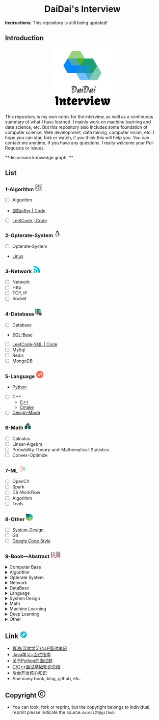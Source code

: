 <div align=center><h1>DaiDai's Interview</h1></div>

**Instructions**: This repository is still being updated!

## Introduction

<div align="center"><img src="img/logo.png"></div>

This repository is my own notes for the interview, as well as a continuous summary of what I have learned. I mainly work on machine learning and data science, etc. But this repository also includes some foundation of computer science, Web development, data mining, computer vision, etc. I hope you can star, fork or watch, if you think this will help you. You can contact me anytime, if you have any questions. I really welcome your Pull Requests or Issues. 

**discussion knowedge graph, **

## List

### 1-Algorithm ![Icon-Algorithm](img/Icon-Algorithm.png)

- [ ] Algorithm
- [剑指offer | Code](1-Algorithm/剑指offer.md)
- [ ] [LeetCode | Code](https://github.com/daidai21/leetcode)

### 2-Opterate-System ![Icon-Opterate-System](img/Icon-Opterate-System.png)

- [ ] Opterate-System
- [Linux](http://www.runoob.com/linux/linux-tutorial.html)

### 3-Network ![Icon-Network](img/Icon-Network.png)

- [ ] Network
- [ ] Http
- [ ] TCP, IP
- [ ] Socket

### 4-Datebase ![Icon-DataBase](img/Icon-DataBase.png)

- [ ] Database
- [SQL-Base](https://www.w3cschool.cn/sql/)
- [ ] [LeetCode-SQL | Code](https://github.com/daidai21/SQL-Problem)
- [ ] MySql
- [ ] Redis
- [ ] MongoDB

### 5-Language ![Icon-Language](img/Icon-Language.png)

- [Python](http://www.runoob.com/python3/python3-tutorial.html)
- [ ] C++
  - [C++](http://www.runoob.com/cplusplus/cpp-tutorial.html)
  - [Cmake](https://www.hahack.com/codes/cmake/)
- [ ] [Design-Mode](https://github.com/faif/python-patterns)

### 6-Math ![Math](img/Icon-KDD-DS.png)

- [ ] Calculus
- [ ] Linear-Algebra
- [ ] Probability-Theory-and-Mathematical-Statistics
- [ ] Convex-Optimize

### 7-ML ![](img/Icon-DL(CV).png)

- [ ] OpenCV
- [ ] Spark
- [ ] DS-WorkFlow
- [ ] Algorithm
- [ ] Tools

### 8-Other ![Icon-Other](img/Icon-Other.png)

- [ ] [System-Design](https://github.com/donnemartin/system-design-primer/blob/master/README-zh-Hans.md)
- [ ] Git
- [ ] [Google Code Style](https://zh-google-styleguide.readthedocs.io/en/latest/google-cpp-styleguide/)

### 9-Book—Abstract ![Icon-Book-Abstract](img/Icon-Book-Abstract.png)

<details><summary>Computer Base</summary>

- [ ] CSAPP
<!-- - [ ] SCIP -->
编译原理

</details>

<details><summary>Algorithm</summary>

</details>

<details><summary>Opterate System</summary>

- [x] [Modern-Opterate-System](6-Book-Abstract/Modern-Opterate-System/README.md)
</details>

<details><summary>Network</summary>

- [ ] [Computer Network: Top-Down](https://github.com/moranzcw/Computer-Networking-A-Top-Down-Approach-NOTES)
</details>

<details><summary>DataBase</summary>
</details>

<details><summary>Language</summary>

- Python
  - [ ] python优化
  - [ ] python科学家
  - [ ] 
  - [ ] Python-Source-Analysis
  - [ ] [Python-Cookbook](https://github.com/daidai21/Python-CookBook)
- C++
  - [ ] C++ Primer
  - [ ] Effective-C++
  - [ ] More-Effective-C++
  - [ ] STL Source Analyzer
</details>

<details><summary>System Design</summary>

- [x] 大型网站技术架构
</details>

<details><summary>Math</summary>

- [ ] Linear-Algebra
- [ ] 离散数学
- [ ] 概率论与数理统计
- [ ] 微积分
<!-- - [ ] Convex-Optimization -->
- 凸优化
- 非线性规划
</details>

<details><summary>Machine Learning</summary>

- [ ] [Data Mining: Practical Machine Learning Tools and Techniques](6-Book-Abstract/Data-Mining/README.md)
- [ ] [Statistical-Learning-Method](https://github.com/daidai21/ML-Algorithm)
- [ ] Nature-Of-Statistical-Learning
- [ ] ML-Mr-Zhou
- [ ] PRML [Translation](chrome-extension://ikhdkkncnoglghljlkmcimlnlhkeamad/pdf-viewer/web/viewer.html?file=http%3A%2F%2Fread.pudn.com%2Fdownloads773%2Febook%2F3064783%2FPRML_Translation.pdf)
- [ ] MLAPP
- [ ] ESL [Translation](https://esl.hohoweiya.xyz/01-Introduction/2016-07-26-Chapter-1-Introduction/index.html)
</details>

<details><summary>Deep Learning</summary>
- [ ] DL-AI-Bible
</details>

<details><summary>Other</summary>

- [ ] 代码大全
- [ ] 百面机器学习
- [ ] 重构 改善既有代码
</details>

## Link ![Icon-Link](img/Icon-Link.png)

- [算法/深度学习/NLP面试笔记](https://github.com/imhuay/Algorithm_Interview_Notes-Chinese)
- [Java学习+面试指南](https://github.com/Snailclimb/JavaGuide)
- [关于Python的面试题](https://github.com/taizilongxu/interview_python)
- [C/C++面试基础知识总结](https://github.com/huihut/interview#%E7%AE%97%E6%B3%95)
- [后台开发核心知识](https://github.com/linw7/Skill-Tree)
- And many book, blog, github, etc.

## Copyright ![Icon-Copyright](img/Icon-Copyright.png)

- You can look, fork or reprint, but the copyright belongs to individual, reprint please indicate the source.`daidai21@github`
